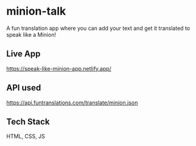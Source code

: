 # minion-talk
A fun translation app where you can add your text and get it translated to speak like a Minion!

## Live App
https://speak-like-minion-app.netlify.app/

## API used
https://api.funtranslations.com/translate/minion.json

## Tech Stack
HTML, CSS, JS
